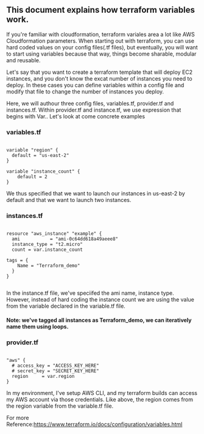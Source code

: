 ## This document explains how terraform variables work. 


If you're familiar with cloudformation, terraform variales area a lot like AWS Cloudformation parameters. When starting out with terraform, you can use hard coded values on your config files(.tf files), but eventually, you will want to start using variables because that way, things become sharable, modular and reusable.

Let's say that you want to create a terraform template that will deploy EC2 instances, and you don't know the excat number of instances you need to deploy.  In these cases you can define variables within a config file and modify that file to change the number of instances you deploy. 


Here, we will authour three config files, variables.tf, provider.tf and instances.tf. Within provider.tf and instance.tf, we use expression that begins with Var.<Name>.   Let's look at come concrete examples 
  
  ### variables.tf
```HCL

variable "region" {
  default = "us-east-2"
}

variable "instance_count" {
	default = 2
}
```

We thus specified that we want to launch our instances in us-east-2 by default and that we want to launch two instances. 

  ### instances.tf
```HCL

resource "aws_instance" "example" {
  ami           = "ami-0c64dd618a49aeee8"
  instance_type = "t2.micro"
  count = var.instance_count

tags = {
    Name = "Terraform_demo"
  }
}


```
In the instance.tf file, we've speciifed the ami name, instance type.  However, instead of hard coding the instance count we are using the value from the variable declared in the variable.tf file. 

#### Note: we've tagged all instances as Terraform_demo, we can iteratively name them using loops. 

  ### provider.tf
```HCL

"aws" {
  # access_key = "ACCESS_KEY_HERE"
  # secret_key = "SECRET_KEY_HERE"
  region     = var.region
}

```
In my environment, I've setup AWS CLI, and my terraform builds can access my AWS account via those credentials. Like above, the region comes from the region variable from the variable.tf file. 

  
  
For more Reference:https://www.terraform.io/docs/configuration/variables.html
